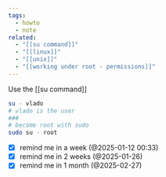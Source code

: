 ```yaml
---
tags:
  - howto
  - note
related:
  - "[[su command]]"
  - "[[linux]]"
  - "[[unix]]"
  - "[[working under root - permissions]]"
---
```

Use the [[su command]]
```bash
su - vlado
# vlado is the user
###
# become root with sudo
sudo su - root 
```

- [x] remind me in a week (@2025-01-12 00:33)
- [x] remind me in 2 weeks (@2025-01-26)
- [x] remind me in 1 month (@2025-02-27)
